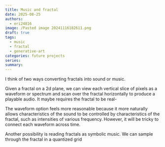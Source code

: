 ```yaml
---
title: Music and fractal
date: 2025-08-25
authors:
  - eri24816
image: /Pasted image 20241116182611.png
draft: true
tags:
  - music
  - fractal
  - generative-art
categories: future projects
series: 
summary:
---
```

I think of two ways converting fractals into sound or music.

Given a fractal on a 2d plane, we can view each vertical slice of pixels as a waveform or spectrum and scan over the fractal horizontally to produce a playable audio. It maybe requires the fractal to be real-

The waveform option feels more reasonable because it more naturally allows characteristics of the sound to be controlled by characteristics of the fractal, such as intensities of various frequency. However, it will be tricky to connect each waveform across time.

Another possibility is reading fractals as symbolic music. We can sample through the fractal in a quantized grid 